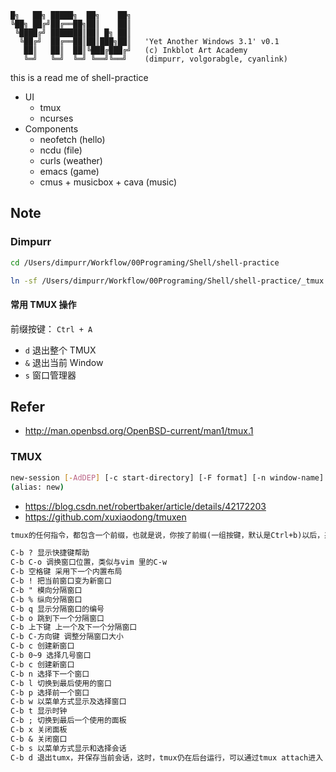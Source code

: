 ```
█╗   ██╗ █████╗  ██╗    ██╗
╚██╗ ██╔╝██╔══██╗██║    ██║
 ╚████╔╝ ███████║██║ █╗ ██║
  ╚██╔╝  ██╔══██║██║███╗██║   'Yet Another Windows 3.1' v0.1
   ██║   ██║  ██║╚███╔███╔╝   (c) Inkblot Art Academy
   ╚═╝   ╚═╝  ╚═╝ ╚══╝╚══╝    (dimpurr, volgorabgle, cyanlink)
```
this is a read me of shell-practice

* UI
	* tmux
	* ncurses
* Components
	* neofetch (hello)
	* ncdu (file)
	* curls (weather)
	* emacs (game)
	* cmus + musicbox + cava (music)

## Note

### Dimpurr

```bash
cd /Users/dimpurr/Workflow/00Programing/Shell/shell-practice

ln -sf /Users/dimpurr/Workflow/00Programing/Shell/shell-practice/_tmux.conf /Users/dimpurr/.tmux.conf
```

#### 常用 TMUX 操作

前缀按键： `Ctrl + A`

* `d` 退出整个 TMUX
* `&` 退出当前 Window
* `s` 窗口管理器

## Refer

* http://man.openbsd.org/OpenBSD-current/man1/tmux.1

### TMUX

```bash
new-session [-AdDEP] [-c start-directory] [-F format] [-n window-name] [-s session-name] [-t group-name] [-x width] [-y height] [shell-command]
(alias: new)


```

* https://blog.csdn.net/robertbaker/article/details/42172203
* https://github.com/xuxiaodong/tmuxen

```markdown
tmux的任何指令，都包含一个前缀，也就是说，你按了前缀(一组按键，默认是Ctrl+b)以后，系统才知道你接下来的指令是发送给tmux的。

C-b ? 显示快捷键帮助
C-b C-o 调换窗口位置，类似与vim 里的C-w
C-b 空格键 采用下一个内置布局
C-b ! 把当前窗口变为新窗口
C-b " 模向分隔窗口
C-b % 纵向分隔窗口
C-b q 显示分隔窗口的编号
C-b o 跳到下一个分隔窗口
C-b 上下键 上一个及下一个分隔窗口
C-b C-方向键 调整分隔窗口大小
C-b c 创建新窗口
C-b 0~9 选择几号窗口
C-b c 创建新窗口
C-b n 选择下一个窗口
C-b l 切换到最后使用的窗口
C-b p 选择前一个窗口
C-b w 以菜单方式显示及选择窗口
C-b t 显示时钟
C-b ; 切换到最后一个使用的面板
C-b x 关闭面板
C-b & 关闭窗口
C-b s 以菜单方式显示和选择会话
C-b d 退出tumx，并保存当前会话，这时，tmux仍在后台运行，可以通过tmux attach进入 到指定的会话
```